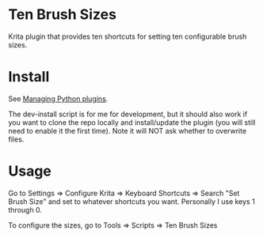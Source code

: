 # Ten Brush Sizes

Krita plugin that provides ten shortcuts for setting ten configurable brush sizes.

# Install

See [Managing Python plugins](https://docs.krita.org/en/user_manual/python_scripting/install_custom_python_plugin.html).

The dev-install script is for me for development, but it should also work if you want to clone the repo locally and install/update the plugin (you will still need to enable it the first time). Note it will NOT ask whether to overwrite files.

# Usage

Go to Settings => Configure Krita => Keyboard Shortcuts => Search "Set Brush Size" and set to whatever shortcuts you want. Personally I use keys 1 through 0.

To configure the sizes, go to Tools => Scripts => Ten Brush Sizes
